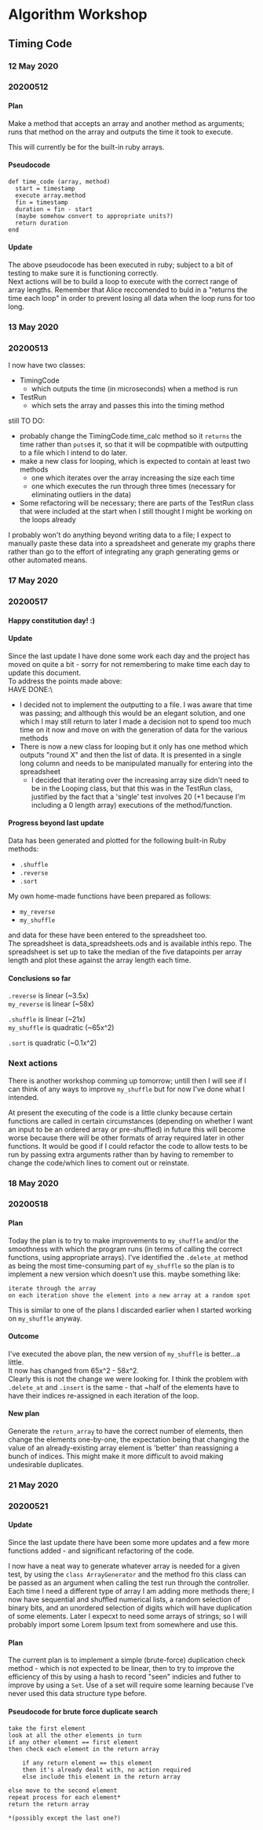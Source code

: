 # Algorithm Workshop

## Timing Code
### 12 May 2020
### 20200512
#### Plan

Make a method that accepts an array and another method as arguments; runs that method on the array and outputs the time it took to execute.

This will currently be for the built-in ruby arrays.

#### Pseudocode

```
def time_code (array, method)
  start = timestamp
  execute array.method
  fin = timestamp
  duration = fin - start
  (maybe somehow convert to appropriate units?)
  return duration
end
```
 #### Update
 The above pseudocode has been executed in ruby; subject to a bit of testing to make sure it is functioning correctly.\
 Next actions will be to build a loop to execute with the correct range of array lengths. Remember that Alice reccomended to buld in a "returns the time each loop" in order to prevent losing all data when the loop runs for too long.

### 13 May 2020
### 20200513
I now have two classes:
- TimingCode 
    - which outputs the time (in microseconds) when a method is run
- TestRun 
   - which sets the array and passes this into the timing method

still TO DO:
- probably change the TimingCode.time_calc method so it `returns` the time rather than `puts`es it, so that it will be copmpatible with outputting to a file which I intend to do later.
- make a new class for looping, which is expected to contain at least two methods
    - one which iterates over the array increasing the size each time
    - one which executes the run through three times (necessary for eliminating outliers in the data)
- Some refactoring will be necessary; there are parts of the TestRun class that were included at the start when I still thought I might be working on the loops already

I probably won't do anything beyond writing data to a file; I expect to manually paste these data into a spreadsheet and generate my graphs there rather than go to the effort of integrating any graph generating gems or other automated means.

### 17 May 2020
### 20200517
#### Happy constitution day! :)
#### Update

Since the last update I have done some work each day and the project has moved on quite a bit - sorry for not remembering to make time each day to update this document.\
To address the points made above:\
HAVE DONE:\
- I decided not to implement the outputting to a file. I was aware that time was passing; and although this would be an elegant solution, and one which I may still return to later I made a decision not to spend too much time on it now and move on with the generation of data for the various methods
- There is now a new class for looping but it only has one method which outputs "round X" and then the list of data. It is presented in a single long column and needs to be manipulated manually for entering into the spreadsheet
    - I decided that iterating over the increasing array size didn't need to be in the Looping class, but that this was in the TestRun class, justified by the fact that a 'single' test involves 20 (+1 because I'm including a 0 length array) executions of the method/function.

#### Progress beyond last update

Data has been generated and plotted for the following built-in Ruby methods:
- `.shuffle`
- `.reverse`
- `.sort`

My own home-made functions have been prepared as follows:
- `my_reverse`
- `my_shuffle`

and data for these have been entered to the spreadsheet too.\
The spreadsheet is data_spreadsheets.ods and is available inthis repo. The spreadsheet is set up to take the median of the five datapoints per array length and plot these against the array length each time. 

#### Conclusions so far
`.reverse` is linear (~3.5x)\
`my_reverse` is linear (~58x)

`.shuffle` is linear (~21x)\
`my_shuffle` is quadratic (~65x^2)

`.sort` is quadratic (~0.1x^2)

### Next actions
There is another workshop comming up tomorrow; untill then I will see if I can think of any ways to improve `my_shuffle` but for now I've done what I intended.

At present the executing of the code is a little clunky because certain functions are called in certain circumstances (depending on whether I want an input to be an ordered array or pre-shuffled) in future this will become worse because there will be other formats of array required later in other functions. It would be good if I could refactor the code to allow tests to be run by passing extra arguments rather than by having to remember to change the code/which lines to coment out or reinstate.

### 18 May 2020
### 20200518
#### Plan
Today the plan is to try to make improvements to `my_shuffle` and/or the smoothness with which the program runs (in terms of calling the correct functions, using appropriate arrays).
I've identified the `.delete_at` method as being the most time-consuming part of `my_shuffle` so the plan is to implement a new version which doesn't use this. maybe something like:
```
iterate through the array
on each iteration shove the element into a new array at a random spot
```
This is similar to one of the plans I discarded earlier when I started working on `my_shuffle` anyway.

#### Outcome
I've executed the above plan, the new version of `my_shuffle` is better...a little.\
It now has changed from 65x^2 - 58x^2.\
Clearly this is not the change we were looking for. I think the problem with `.delete_at` and `.insert` is the same - that ~half of the elements have to have their indices re-assigned in each iteration of the loop. 

#### New plan
Generate the `return_array` to have the correct number of elements, then change the elements one-by-one, the expectation being that changing the value of an already-existing array element is 'better' than reassigning a bunch of indices. This might make it more difficult to avoid making undesirable duplicates.

### 21 May 2020
### 20200521
#### Update
Since the last update there have been some more updates and a few more functions added - and significant refactoring of the code. 

I now have a neat way to generate whatever array is needed for a given test, by using the `class ArrayGenerator` and the method fro this class can be passed as an argument when calling the test run through the controller. Each time I need a different type of array I am adding more methods there; I now have sequential and shuffled numerical lists, a random selection of binary bits, and an unordered selection of digits which will have duplication of some elements. Later I expecxt to need some arrays of strings; so I will probably import some Lorem Ipsum text from somewhere and use this.

#### Plan
The current plan is to implement a simple (brute-force) duplication check method - which is not expected to be linear, then to try to improve the efficiency of this by using a hash to record "seen" indicies and futher to improve by using a `Set`. Use of a set will require some learning because I've never used this data structure type before.

#### Pseudocode for brute force duplicate search
```
take the first element
look at all the other elements in turn
if any other element == first element
then check each element in the return array

    if any return element == this element
    then it's already dealt with, no action required
    else include this element in the return array

else move to the second element
repeat process for each element*
return the return array

*(possibly except the last one?)
```


